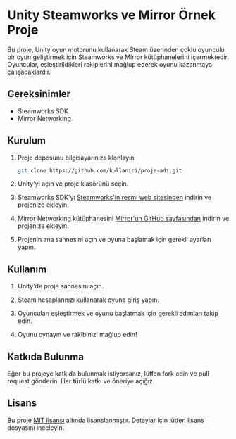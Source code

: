 # Unity Steamworks ve Mirror Örnek Proje

Bu proje, Unity oyun motorunu kullanarak Steam üzerinden çoklu oyunculu bir oyun geliştirmek için Steamworks ve Mirror kütüphanelerini içermektedir. Oyuncular, eşleştirildikleri rakiplerini mağlup ederek oyunu kazanmaya çalışacaklardır.

## Gereksinimler

- Steamworks SDK
- Mirror Networking

## Kurulum

1. Proje deposunu bilgisayarınıza klonlayın:
    ```bash
    git clone https://github.com/kullanici/proje-adı.git
    ```

2. Unity'yi açın ve proje klasörünü seçin.

3. Steamworks SDK'yı [Steamworks'in resmi web sitesinden](https://partner.steamgames.com/) indirin ve projenize ekleyin.

4. Mirror Networking kütüphanesini [Mirror'un GitHub sayfasından](https://github.com/vis2k/Mirror) indirin ve projenize ekleyin.

5. Projenin ana sahnesini açın ve oyuna başlamak için gerekli ayarları yapın.

## Kullanım

1. Unity'de proje sahnesini açın.

2. Steam hesaplarınızı kullanarak oyuna giriş yapın.

3. Oyuncuları eşleştirmek ve oyunu başlatmak için gerekli adımları takip edin.

4. Oyunu oynayın ve rakibinizi mağlup edin!

## Katkıda Bulunma

Eğer bu projeye katkıda bulunmak istiyorsanız, lütfen fork edin ve pull request gönderin. Her türlü katkı ve öneriye açığız.

## Lisans

Bu proje [MIT lisansı](LICENSE) altında lisanslanmıştır. Detaylar için lütfen lisans dosyasını inceleyin.
